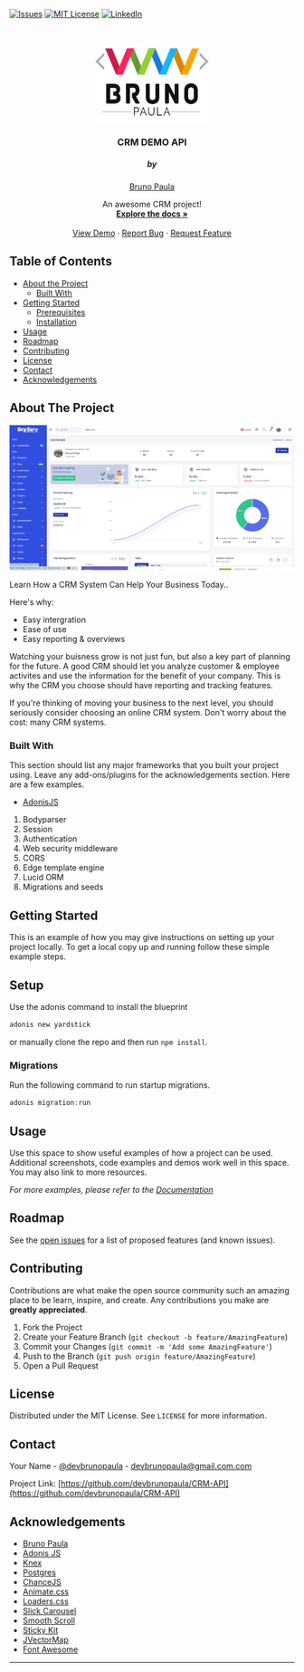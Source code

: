 [![Issues][issues-shield]][issues-url]
[![MIT License][license-shield]][license-url]
[![LinkedIn][linkedin-shield]][linkedin-url]

<!-- PROJECT LOGO -->
<br />
<p align="center">
  <a href="https://github.com/othneildrew/Best-README-Template">
    <img src="bruno.jpg" alt="Logo" >
  </a>

  <h3 align="center">CRM DEMO API</h3>
   <h5 align="center">by</h5>

  <p align="center">
  <a href="https://brunopaula.com">Bruno Paula</a>
  
 
  
</p>

  <p align="center">
    An awesome CRM project!
    <br />
    <a href="https://adonisjs.com/docs"><strong>Explore the docs »</strong></a>
    <br />
    <br />
    <a href="https://dryserv-portal.netlify.app/">View Demo</a>
    ·
    <a href="https://github.com/devbrunopaula">Report Bug</a>
    ·
    <a href="https://github.com/devbrunopaula">Request Feature</a>
  </p>
</p>

<!-- TABLE OF CONTENTS -->

## Table of Contents

- [About the Project](#about-the-project)
  - [Built With](#built-with)
- [Getting Started](#getting-started)
  - [Prerequisites](#Setup)
  - [Installation](#Migrations)
- [Usage](#usage)
- [Roadmap](#roadmap)
- [Contributing](#contributing)
- [License](#license)
- [Contact](#contact)
- [Acknowledgements](#acknowledgements)

<!-- ABOUT THE PROJECT -->

## About The Project

[![Product Name Screen Shot][product-screenshot]](https://dryserv-portal.netlify.app)

Learn How a CRM System Can Help Your Business Today..

Here's why:

- Easy intergration
- Ease of use
- Easy reporting & overviews

Watching your buisness grow is not just fun, but also a key part of planning for the future. A good CRM should let you analyze customer & employee activites and use the information for the benefit of your company. This is why the CRM you choose should have reporting and tracking features.

If you're thinking of moving your business to the next level, you should seriously consider choosing an online CRM system. Don't worry about the cost: many CRM systems.

### Built With

This section should list any major frameworks that you built your project using. Leave any add-ons/plugins for the acknowledgements section. Here are a few examples.

- [AdonisJS](https://adonisjs.com/)

1. Bodyparser
2. Session
3. Authentication
4. Web security middleware
5. CORS
6. Edge template engine
7. Lucid ORM
8. Migrations and seeds

<!-- GETTING STARTED -->

## Getting Started

This is an example of how you may give instructions on setting up your project locally.
To get a local copy up and running follow these simple example steps.

## Setup

Use the adonis command to install the blueprint

```bash
adonis new yardstick
```

or manually clone the repo and then run `npm install`.

### Migrations

Run the following command to run startup migrations.

```js
adonis migration:run
```

<!-- USAGE EXAMPLES -->

## Usage

Use this space to show useful examples of how a project can be used. Additional screenshots, code examples and demos work well in this space. You may also link to more resources.

_For more examples, please refer to the [Documentation](https://adonisjs.com/docs)_

<!-- ROADMAP -->

## Roadmap

See the [open issues](https://github.com/devbrunopaula) for a list of proposed features (and known issues).

<!-- CONTRIBUTING -->

## Contributing

Contributions are what make the open source community such an amazing place to be learn, inspire, and create. Any contributions you make are **greatly appreciated**.

1. Fork the Project
2. Create your Feature Branch (`git checkout -b feature/AmazingFeature`)
3. Commit your Changes (`git commit -m 'Add some AmazingFeature'`)
4. Push to the Branch (`git push origin feature/AmazingFeature`)
5. Open a Pull Request

<!-- LICENSE -->

## License

Distributed under the MIT License. See `LICENSE` for more information.

<!-- CONTACT -->

## Contact

Your Name - [@devbrunopaula](https://twitter.com/your_username) - devbrunopaula@gmail.com.com

Project Link: [https://github.com/devbrunopaula/CRM-API](https://github.com/devbrunopaula/CRM-API)

<!-- ACKNOWLEDGEMENTS -->

## Acknowledgements

- [Bruno Paula](https://brunopaula.com)
- [Adonis JS](https://adonisjs.com/)
- [Knex](http://knexjs.org/)
- [Postgres](https://www.postgresql.org/)
- [ChanceJS](http://chancejs.com/)
- [Animate.css](https://daneden.github.io/animate.css)
- [Loaders.css](https://connoratherton.com/loaders)
- [Slick Carousel](https://kenwheeler.github.io/slick)
- [Smooth Scroll](https://github.com/cferdinandi/smooth-scroll)
- [Sticky Kit](http://leafo.net/sticky-kit)
- [JVectorMap](http://jvectormap.com)
- [Font Awesome](https://fontawesome.com)

<!-- MARKDOWN LINKS & IMAGES -->
<!-- https://www.markdownguide.org/basic-syntax/#reference-style-links -->

[issues-shield]: https://img.shields.io/github/issues/othneildrew/Best-README-Template.svg?style=flat-square
[issues-url]: https://github.com/othneildrew/Best-README-Template/issues
[license-shield]: https://img.shields.io/github/license/othneildrew/Best-README-Template.svg?style=flat-square
[license-url]: https://github.com/othneildrew/Best-README-Template/blob/master/LICENSE.txt
[linkedin-shield]: https://img.shields.io/badge/-LinkedIn-black.svg?style=flat-square&logo=linkedin&colorB=555
[linkedin-url]: https://www.linkedin.com/in/bruno-paula/
[product-screenshot]: screenshot.png

---
